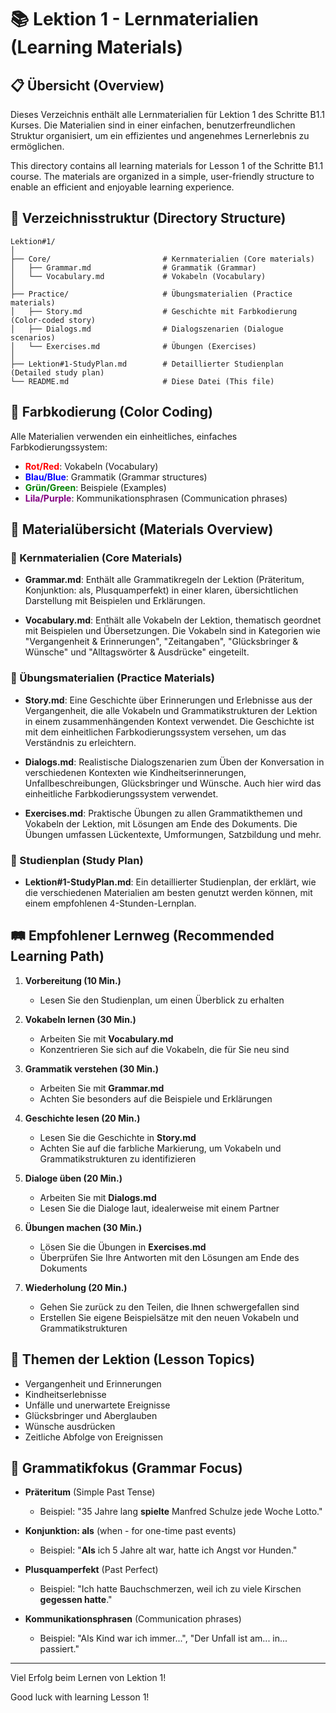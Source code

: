 # 📚 Lektion 1 - Lernmaterialien (Learning Materials)

## 📋 Übersicht (Overview)

Dieses Verzeichnis enthält alle Lernmaterialien für Lektion 1 des Schritte B1.1 Kurses. Die Materialien sind in einer einfachen, benutzerfreundlichen Struktur organisiert, um ein effizientes und angenehmes Lernerlebnis zu ermöglichen.

This directory contains all learning materials for Lesson 1 of the Schritte B1.1 course. The materials are organized in a simple, user-friendly structure to enable an efficient and enjoyable learning experience.

## 📁 Verzeichnisstruktur (Directory Structure)

```
Lektion#1/
│
├── Core/                         # Kernmaterialien (Core materials)
│   ├── Grammar.md                # Grammatik (Grammar)
│   └── Vocabulary.md             # Vokabeln (Vocabulary)
│
├── Practice/                     # Übungsmaterialien (Practice materials)
│   ├── Story.md                  # Geschichte mit Farbkodierung (Color-coded story)
│   ├── Dialogs.md                # Dialogszenarien (Dialogue scenarios)
│   └── Exercises.md              # Übungen (Exercises)
│
├── Lektion#1-StudyPlan.md        # Detaillierter Studienplan (Detailed study plan)
└── README.md                     # Diese Datei (This file)
```

## 🎨 Farbkodierung (Color Coding)

Alle Materialien verwenden ein einheitliches, einfaches Farbkodierungssystem:

- <span style="color:red;">**Rot/Red**</span>: Vokabeln (Vocabulary)
- <span style="color:blue;">**Blau/Blue**</span>: Grammatik (Grammar structures)
- <span style="color:green;">**Grün/Green**</span>: Beispiele (Examples)
- <span style="color:purple;">**Lila/Purple**</span>: Kommunikationsphrasen (Communication phrases)

## 📑 Materialübersicht (Materials Overview)

### 📕 Kernmaterialien (Core Materials)

- **Grammar.md**: Enthält alle Grammatikregeln der Lektion (Präteritum, Konjunktion: als, Plusquamperfekt) in einer klaren, übersichtlichen Darstellung mit Beispielen und Erklärungen.

- **Vocabulary.md**: Enthält alle Vokabeln der Lektion, thematisch geordnet mit Beispielen und Übersetzungen. Die Vokabeln sind in Kategorien wie "Vergangenheit & Erinnerungen", "Zeitangaben", "Glücksbringer & Wünsche" und "Alltagswörter & Ausdrücke" eingeteilt.

### 📝 Übungsmaterialien (Practice Materials)

- **Story.md**: Eine Geschichte über Erinnerungen und Erlebnisse aus der Vergangenheit, die alle Vokabeln und Grammatikstrukturen der Lektion in einem zusammenhängenden Kontext verwendet. Die Geschichte ist mit dem einheitlichen Farbkodierungssystem versehen, um das Verständnis zu erleichtern.

- **Dialogs.md**: Realistische Dialogszenarien zum Üben der Konversation in verschiedenen Kontexten wie Kindheitserinnerungen, Unfallbeschreibungen, Glücksbringer und Wünsche. Auch hier wird das einheitliche Farbkodierungssystem verwendet.

- **Exercises.md**: Praktische Übungen zu allen Grammatikthemen und Vokabeln der Lektion, mit Lösungen am Ende des Dokuments. Die Übungen umfassen Lückentexte, Umformungen, Satzbildung und mehr.

### 📅 Studienplan (Study Plan)

- **Lektion#1-StudyPlan.md**: Ein detaillierter Studienplan, der erklärt, wie die verschiedenen Materialien am besten genutzt werden können, mit einem empfohlenen 4-Stunden-Lernplan.

## 🛤️ Empfohlener Lernweg (Recommended Learning Path)

1. **Vorbereitung (10 Min.)**
   - Lesen Sie den Studienplan, um einen Überblick zu erhalten

2. **Vokabeln lernen (30 Min.)**
   - Arbeiten Sie mit **Vocabulary.md**
   - Konzentrieren Sie sich auf die Vokabeln, die für Sie neu sind

3. **Grammatik verstehen (30 Min.)**
   - Arbeiten Sie mit **Grammar.md**
   - Achten Sie besonders auf die Beispiele und Erklärungen

4. **Geschichte lesen (20 Min.)**
   - Lesen Sie die Geschichte in **Story.md**
   - Achten Sie auf die farbliche Markierung, um Vokabeln und Grammatikstrukturen zu identifizieren

5. **Dialoge üben (20 Min.)**
   - Arbeiten Sie mit **Dialogs.md**
   - Lesen Sie die Dialoge laut, idealerweise mit einem Partner

6. **Übungen machen (30 Min.)**
   - Lösen Sie die Übungen in **Exercises.md**
   - Überprüfen Sie Ihre Antworten mit den Lösungen am Ende des Dokuments

7. **Wiederholung (20 Min.)**
   - Gehen Sie zurück zu den Teilen, die Ihnen schwergefallen sind
   - Erstellen Sie eigene Beispielsätze mit den neuen Vokabeln und Grammatikstrukturen

## 📌 Themen der Lektion (Lesson Topics)

- Vergangenheit und Erinnerungen
- Kindheitserlebnisse
- Unfälle und unerwartete Ereignisse
- Glücksbringer und Aberglauben
- Wünsche ausdrücken
- Zeitliche Abfolge von Ereignissen

## 🔄 Grammatikfokus (Grammar Focus)

- **Präteritum** (Simple Past Tense)
  - Beispiel: "35 Jahre lang **spielte** Manfred Schulze jede Woche Lotto."

- **Konjunktion: als** (when - for one-time past events)
  - Beispiel: "**Als** ich 5 Jahre alt war, hatte ich Angst vor Hunden."

- **Plusquamperfekt** (Past Perfect)
  - Beispiel: "Ich hatte Bauchschmerzen, weil ich zu viele Kirschen **gegessen hatte**."

- **Kommunikationsphrasen** (Communication phrases)
  - Beispiel: "Als Kind war ich immer...", "Der Unfall ist am... in... passiert."

---

Viel Erfolg beim Lernen von Lektion 1!

Good luck with learning Lesson 1!
